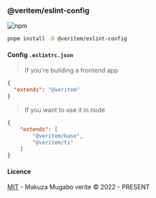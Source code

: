 ### @veritem/eslint-config

![npm](https://img.shields.io/npm/v/@veritem/eslint-config)

```bash
pnpm install -D @veritem/eslint-config
```

#### Config `.eslintrc.json`

> If you're building a frontend app

```json
{
  "extends": "@veritem"
}
```

> If you want to use it in node 


```json
{
    "extends": [
        "@veritem/base",
        "@veritem/ts"
    ]
}
```

#### Licence

[MIT](https://github.com/veritem/eslint-config-veritem/blob/main/LICENSE) - Makuza Mugabo verite &copy; 2022 - PRESENT

